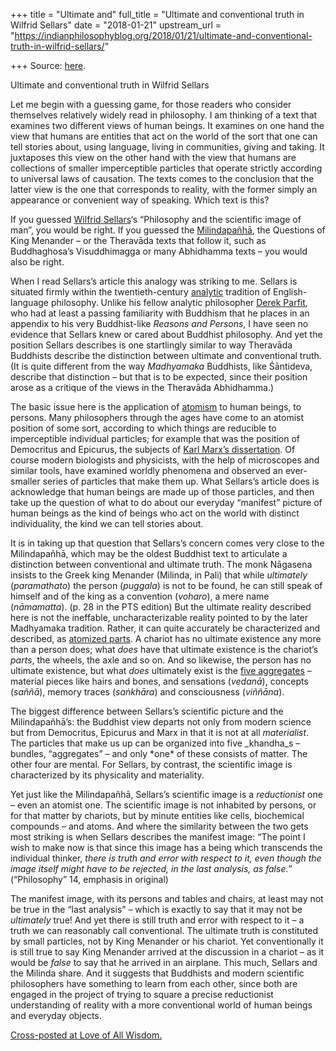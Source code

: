 +++
title = "Ultimate and"
full_title = "Ultimate and conventional truth in Wilfrid Sellars"
date = "2018-01-21"
upstream_url = "https://indianphilosophyblog.org/2018/01/21/ultimate-and-conventional-truth-in-wilfrid-sellars/"

+++
Source: [here](https://indianphilosophyblog.org/2018/01/21/ultimate-and-conventional-truth-in-wilfrid-sellars/).

Ultimate and conventional truth in Wilfrid Sellars

Let me begin with a guessing game, for those readers who consider
themselves relatively widely read in philosophy. I am thinking of a text
that examines two different views of human beings. It examines on one
hand the view that humans are entities that act on the world of the sort
that one can tell stories about, using language, living in communities,
giving and taking. It juxtaposes this view on the other hand with the
view that humans are collections of smaller imperceptible particles that
operate strictly according to universal laws of causation. The texts
comes to the conclusion that the latter view is the one that corresponds
to reality, with the former simply an appearance or convenient way of
speaking. Which text is this?

If you guessed [Wilfrid
Sellars](https://plato.stanford.edu/entries/sellars/)‘s “Philosophy and
the scientific image of man”, you would be right. If you guessed the
[Milindapañhā](https://en.wikipedia.org/wiki/Milinda_Panha), the
Questions of King Menander – or the Theravāda texts that follow it, such
as Buddhaghosa’s Visuddhimagga or many Abhidhamma texts – you would also
be right.

When I read Sellars’s article this analogy was striking to me. Sellars
is situated firmly within the twentieth-century
[analytic](http://loveofallwisdom.com/blog/2009/05/analytic-and-continental-philosophy/)
tradition of English-language philosophy. Unlike his fellow analytic
philosopher [Derek Parfit](https://en.wikipedia.org/wiki/Derek_Parfit),
who had at least a passing familiarity with Buddhism that he places in
an appendix to his very Buddhist-like *Reasons and Persons*, I have seen
no evidence that Sellars knew or cared about Buddhist philosophy. And
yet the position Sellars describes is one startlingly similar to way
Theravāda Buddhists describe the distinction between ultimate and
conventional truth. (It is quite different from the way *Madhyamaka*
Buddhists, like Śāntideva, describe that distinction – but that is to be
expected, since their position arose as a critique of the views in the
Theravāda Abhidhamma.)

The basic issue here is the application of
[atomism](http://loveofallwisdom.com/blog/2013/07/the-atomized-buddhist-individual/)
to human beings, to persons. Many philosophers through the ages have
come to an atomist position of some sort, according to which things are
reducible to imperceptible individual particles; for example that was
the position of Democritus and Epicurus, the subjects of [Karl Marx’s
dissertation](http://loveofallwisdom.com/blog/2013/02/the-very-young-marx/).
Of course modern biologists and physicists, with the help of microscopes
and similar tools, have examined worldly phenomena and observed an
ever-smaller series of particles that make them up. What Sellars’s
article does is acknowledge that human beings are made up of those
particles, and then take up the question of what to do about our
everyday “manifest” picture of human beings as the kind of beings who
act on the world with distinct individuality, the kind we can tell
stories about.

It is in taking up that question that Sellars’s concern comes very close
to the Milindapañhā, which may be the oldest Buddhist text to articulate
a distinction between conventional and ultimate truth. The monk Nāgasena
insists to the Greek king Menander (Milinda, in Pali) that while
*ultimately* (*paramathato*) the person (*puggala*) is not to be found,
he can still speak of himself and of the king as a convention
(*voharo*), a mere name (*nāmamatta*). (p. 28 in the PTS edition) But
the ultimate reality described here is not the ineffable,
uncharacterizable reality pointed to by the later Madhyamaka tradition.
Rather, it can quite accurately be characterized and described, as
[atomized
parts](http://loveofallwisdom.com/blog/2013/07/the-atomized-buddhist-individual/).
A chariot has no ultimate existence any more than a person does; what
*does* have that ultimate existence is the chariot’s *parts*, the
wheels, the axle and so on. And so likewise, the person has no ultimate
existence, but what *does* ultimately exist is the [five
aggregates](https://en.wikipedia.org/wiki/Skandha) – material pieces
like hairs and bones, and sensations (*vedanā*), concepts (*saññā*),
memory traces (*saṅkhāra*) and consciousness (*viññāna*).

The biggest difference between Sellars’s scientific picture and the
Milindapañhā’s: the Buddhist view departs not only from modern science
but from Democritus, Epicurus and Marx in that it is not at all
*materialist*. The particles that make us up can be organized into five
\_khandha_s – bundles, “aggregates” – and only \*one\* of these consists
of matter. The other four are mental. For Sellars, by contrast, the
scientific image is characterized by its physicality and materiality.

Yet just like the Milindapañhā, Sellars’s scientific image is a
*reductionist* one – even an atomist one. The scientific image is not
inhabited by persons, or for that matter by chariots, but by minute
entities like cells, biochemical compounds – and atoms. And where the
similarity between the two gets most striking is when Sellars describes
the manifest image: “The point I wish to make now is that since this
image has a being which transcends the individual thinker, *there is
truth and error with respect to it, even though the image itself might
have to be rejected, in the last analysis, as false.*” (“Philosophy” 14,
emphasis in original)

The manifest image, with its persons and tables and chairs, at least may
not be true in the “last analysis” – which is exactly to say that it may
not be *ultimately* true! And yet there is still truth and error with
respect to it – a truth we can reasonably call conventional. The
ultimate truth is constituted by small particles, not by King Menander
or his chariot. Yet conventionally it is still true to say King Menander
arrived at the discussion in a chariot – as it would be *false* to say
that he arrived in an airplane. This much, Sellars and the Milinda
share. And it suggests that Buddhists and modern scientific philosophers
have something to learn from each other, since both are engaged in the
project of trying to square a precise reductionist understanding of
reality with a more conventional world of human beings and everyday
objects.

[Cross-posted at Love of All
Wisdom.](http://loveofallwisdom.com/blog/2018/01/ultimate-and-conventional-truth-in-wilfrid-sellars/)
